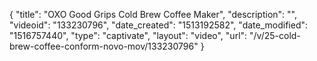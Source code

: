 {
    "title": "OXO Good Grips Cold Brew Coffee Maker",
    "description": "",
    "videoid": "133230796",
    "date_created": "1513192582",
    "date_modified": "1516757440",
    "type": "captivate",
    "layout": "video",
    "url": "\/v\/25-cold-brew-coffee-conform-novo-mov\/133230796"
}